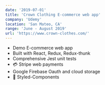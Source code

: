 ```yaml
---
date: '2019-07-01'
title: 'Crown Clothing E-commerce web app'
company: 'Udemy'
location: 'San Mateo, CA'
range: 'June - August 2019'
url: 'https://www.crown-clothes.com/'
---
```


- Demo E-commerce web app
- Built with React, Redux, Redux-thunk
- Comprehensive Jest unit tests
- 💳 Stripe web payments
- Google Firebase Oauth and cloud storage
- 💅 Styled-Components
